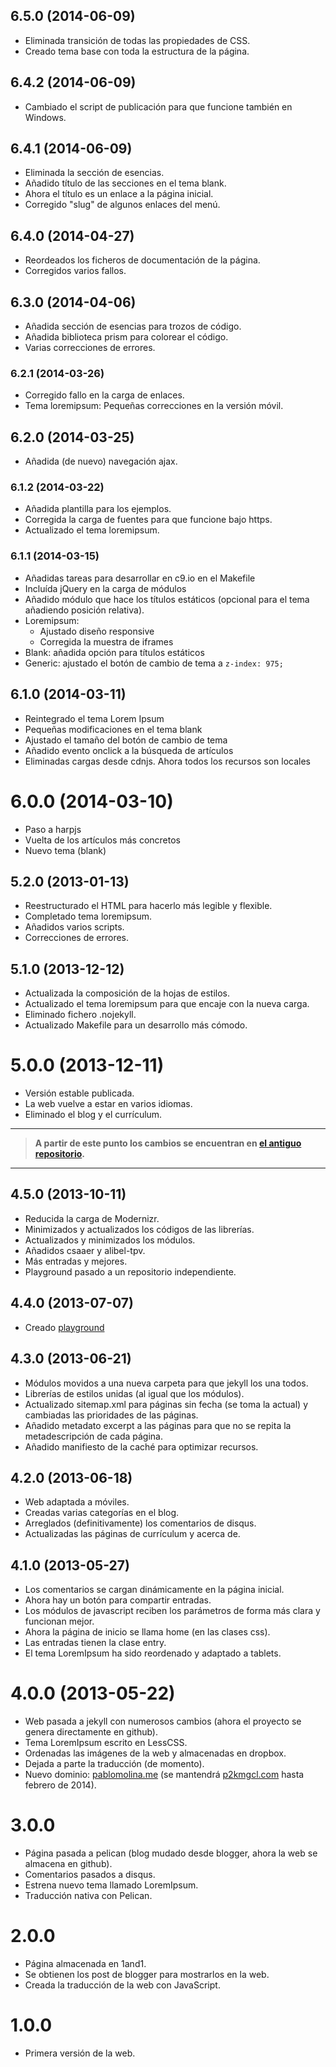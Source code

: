## 6.5.0 (2014-06-09) ##

 - Eliminada transición de todas las propiedades de CSS.
 - Creado tema base con toda la estructura de la página.

## 6.4.2 (2014-06-09) ##

 - Cambiado el script de publicación para que funcione también en Windows.

## 6.4.1 (2014-06-09) ##

 - Eliminada la sección de esencias.
 - Añadido título de las secciones en el tema blank.
 - Ahora el título es un enlace a la página inicial.
 - Corregido "slug" de algunos enlaces del menú.

## 6.4.0 (2014-04-27)

 - Reordeados los ficheros de documentación de la página.
 - Corregidos varios fallos.

## 6.3.0 (2014-04-06)

 - Añadida sección de esencias para trozos de código.
 - Añadida biblioteca prism para colorear el código.
 - Varias correcciones de errores.

### 6.2.1 (2014-03-26)

 - Corregido fallo en la carga de enlaces.
 - Tema loremipsum: Pequeñas correcciones en la versión móvil.

## 6.2.0 (2014-03-25)

 - Añadida (de nuevo) navegación ajax.

### 6.1.2 (2014-03-22)

 - Añadida plantilla para los ejemplos.
 - Corregida la carga de fuentes para que funcione bajo https.
 - Actualizado el tema loremipsum.

### 6.1.1 (2014-03-15)
 
 - Añadidas tareas para desarrollar en c9.io en el Makefile
 - Incluída jQuery en la carga de módulos
 - Añadido módulo que hace los títulos estáticos (opcional para el tema
   añadiendo posición relativa).
 - Loremipsum:
   - Ajustado diseño responsive
   - Corregida la muestra de iframes
 - Blank: añadida opción para títulos estáticos
 - Generic: ajustado el botón de cambio de tema a `z-index: 975;`

## 6.1.0 (2014-03-11)

 - Reintegrado el tema Lorem Ipsum
 - Pequeñas modificaciones en el tema blank
 - Ajustado el tamaño del botón de cambio de tema
 - Añadido evento onclick a la búsqueda de artículos
 - Eliminadas cargas desde cdnjs. Ahora todos los recursos son locales

# 6.0.0 (2014-03-10)

 - Paso a harpjs
 - Vuelta de los artículos más concretos
 - Nuevo tema (blank)

## 5.2.0 (2013-01-13)

 - Reestructurado el HTML para hacerlo más legible y flexible.
 - Completado tema loremipsum.
 - Añadidos varios scripts.
 - Correcciones de errores.

## 5.1.0 (2013-12-12)

 - Actualizada la composición de la hojas de estilos.
 - Actualizado el tema loremipsum para que encaje con la nueva carga.
 - Eliminado fichero .nojekyll.
 - Actualizado Makefile para un desarrollo más cómodo.

# 5.0.0 (2013-12-11)

 - Versión estable publicada.
 - La web vuelve a estar en varios idiomas.
 - Eliminado el blog y el currículum.

---

> **A partir de este punto los cambios se encuentran en [el antiguo repositorio](https://github.com/p2kmgcl/p2kmgcl_old.github.com).**

---

## 4.5.0 (2013-10-11)

 - Reducida la carga de Modernizr.
 - Minimizados y actualizados los códigos de las librerías.
 - Actualizados y minimizados los módulos.
 - Añadidos csaaer y alibel-tpv.
 - Más entradas y mejores.
 - Playground pasado a un repositorio independiente.

## 4.4.0 (2013-07-07)

 - Creado [playground](http://pablomolina.me)

## 4.3.0 (2013-06-21)

 - Módulos movidos a una nueva carpeta para que jekyll los una todos.
 - Librerías de estilos unidas (al igual que los módulos).
 - Actualizado sitemap.xml para páginas sin fecha (se toma la actual) y cambiadas las prioridades de las páginas.
 - Añadido metadato excerpt a las páginas para que no se repita la metadescripción de cada página.
 - Añadido manifiesto de la caché para optimizar recursos.

## 4.2.0 (2013-06-18)

 - Web adaptada a móviles.
 - Creadas varias categorías en el blog.
 - Arreglados (definitivamente) los comentarios de disqus.
 - Actualizadas las páginas de currículum y acerca de.

## 4.1.0 (2013-05-27)

 - Los comentarios se cargan dinámicamente en la página inicial.
 - Ahora hay un botón para compartir entradas.
 - Los módulos de javascript reciben los parámetros de forma más clara y  funcionan mejor.
 - Ahora la página de inicio se llama home (en las clases css).
 - Las entradas tienen la clase entry.
 - El tema LoremIpsum ha sido reordenado y adaptado a tablets.

# 4.0.0 (2013-05-22)

 - Web pasada a jekyll con numerosos cambios (ahora el proyecto se genera directamente en github).
 - Tema LoremIpsum escrito en LessCSS.
 - Ordenadas las imágenes de la web y almacenadas en dropbox.
 - Dejada a parte la traducción (de momento).
 - Nuevo dominio: [pablomolina.me](http://pablomolina.me) (se mantendrá [p2kmgcl.com](http://p2kmgcl.com) hasta febrero de 2014).

# 3.0.0

 - Página pasada a pelican (blog mudado desde blogger, ahora la web se almacena en github).
 - Comentarios pasados a disqus.
 - Estrena nuevo tema llamado LoremIpsum.
 - Traducción nativa con Pelican.

# 2.0.0

 - Página almacenada en 1and1.
 - Se obtienen los post de blogger para mostrarlos en la web.
 - Creada la traducción de la web con JavaScript.

# 1.0.0

 - Primera versión de la web.
